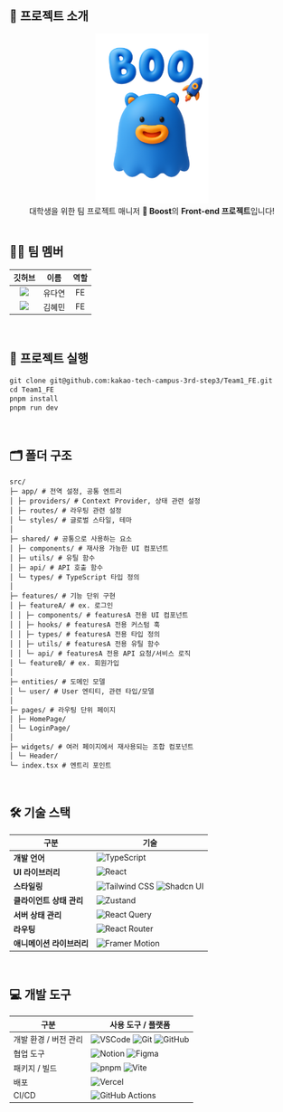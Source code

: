 ## 🚀 프로젝트 소개

<div align="center">
  <img src="src\shared\assets\images/boo-with-title.png" width="200" />
</div>
<div align="center">
대학생을 위한 팀 프로젝트 매니저 <strong>🚀 Boost</strong>의 <strong>Front-end 프로젝트</strong>입니다!
</div>

<br/>

## 👩‍💻 팀 멤버

|                                                                깃허브                                                                 |  이름  | 역할 |
| :-----------------------------------------------------------------------------------------------------------------------------------: | :----: | :--: |
| <div align="center">[<img src="https://avatars.githubusercontent.com/u/143688136?v=4" width="60"/>](https://github.com/daaoooy)</div> | 유다연 |  FE  |
| <div align="center">[<img src="https://avatars.githubusercontent.com/u/129584580?v=4" width="60"/>](https://github.com/hyemomo)</div> | 김혜민 |  FE  |

<br/>

## 🔧 프로젝트 실행

```
git clone git@github.com:kakao-tech-campus-3rd-step3/Team1_FE.git
cd Team1_FE
pnpm install
pnpm run dev
```

<br/>

## 🗂️ 폴더 구조

```
src/
├─ app/ # 전역 설정, 공통 엔트리
│ ├─ providers/ # Context Provider, 상태 관련 설정
│ ├─ routes/ # 라우팅 관련 설정
│ └─ styles/ # 글로벌 스타일, 테마
│
├─ shared/ # 공통으로 사용하는 요소
│ ├─ components/ # 재사용 가능한 UI 컴포넌트
│ ├─ utils/ # 유틸 함수
│ ├─ api/ # API 호출 함수
│ └─ types/ # TypeScript 타입 정의
│
├─ features/ # 기능 단위 구현
│ ├─ featureA/ # ex. 로그인
│ │ ├─ components/ # featuresA 전용 UI 컴포넌트
│ │ ├─ hooks/ # featuresA 전용 커스텀 훅
│ │ ├─ types/ # featuresA 전용 타입 정의
│ │ ├─ utils/ # featuresA 전용 유틸 함수
│ │ └─ api/ # featuresA 전용 API 요청/서비스 로직
│ └─ featureB/ # ex. 회원가입
│
├─ entities/ # 도메인 모델
│ └─ user/ # User 엔티티, 관련 타입/모델
│
├─ pages/ # 라우팅 단위 페이지
│ ├─ HomePage/
│ └─ LoginPage/
│
├─ widgets/ # 여러 페이지에서 재사용되는 조합 컴포넌트
│ └─ Header/
└─ index.tsx # 엔트리 포인트
```

<br/>

## 🛠️ 기술 스택

| 구분                      | 기술                                                                                                                                                                                                                    |
| ------------------------- | ----------------------------------------------------------------------------------------------------------------------------------------------------------------------------------------------------------------------- |
| **개발 언어**             | ![TypeScript](https://img.shields.io/badge/TypeScript-3178C6?style=for-the-badge&logo=typescript&logoColor=white)                                                                                                       |
| **UI 라이브러리**         | ![React](https://img.shields.io/badge/React-61DAFB?style=for-the-badge&logo=react&logoColor=white)                                                                                                                      |
| **스타일링**              | ![Tailwind CSS](https://img.shields.io/badge/Tailwind_CSS-06B6D4?style=for-the-badge&logo=tailwind-css&logoColor=white) ![Shadcn UI](https://img.shields.io/badge/Shadcn_UI-000000?style=for-the-badge&logoColor=white) |
| **클라이언트 상태 관리**  | ![Zustand](https://img.shields.io/badge/Zustand-000000?style=for-the-badge&logoColor=white)                                                                                                                             |
| **서버 상태 관리**        | ![React Query](https://img.shields.io/badge/React_Query-FF4154?style=for-the-badge&logo=react-query&logoColor=white)                                                                                                    |
| **라우팅**                | ![React Router](https://img.shields.io/badge/React_Router-CA4245?style=for-the-badge&logo=react-router&logoColor=white)                                                                                                 |
| **애니메이션 라이브러리** | ![Framer Motion](https://img.shields.io/badge/Framer_Motion-0055FF?style=for-the-badge&logo=framer&logoColor=white)                                                                                                     |

<br/>

## 💻 개발 도구

| 구분                  | 사용 도구 / 플랫폼                                                                                                                                                                                                                                                                                                   |
| --------------------- | -------------------------------------------------------------------------------------------------------------------------------------------------------------------------------------------------------------------------------------------------------------------------------------------------------------------- |
| 개발 환경 / 버전 관리 | ![VSCode](https://img.shields.io/badge/VSCode-007ACC?style=for-the-badge&logo=visual-studio-code&logoColor=white) ![Git](https://img.shields.io/badge/Git-F05032?style=for-the-badge&logo=git&logoColor=white) ![GitHub](https://img.shields.io/badge/GitHub-181717?style=for-the-badge&logo=github&logoColor=white) |
| 협업 도구             | ![Notion](https://img.shields.io/badge/Notion-000000?style=for-the-badge&logo=notion&logoColor=white) ![Figma](https://img.shields.io/badge/Figma-F24E1E?style=for-the-badge&logo=figma&logoColor=white)                                                                                                             |
| 패키지 / 빌드         | ![pnpm](https://img.shields.io/badge/pnpm-F69220?style=for-the-badge&logo=pnpm&logoColor=white) ![Vite](https://img.shields.io/badge/Vite-646CFF?style=for-the-badge&logo=vite&logoColor=yellow)                                                                                                                     |
| 배포                  | ![Vercel](https://img.shields.io/badge/Vercel-000000?style=for-the-badge&logo=vercel&logoColor=white)                                                                                                                                                                                                                |
| CI/CD                 | ![GitHub Actions](https://img.shields.io/badge/GitHub_Actions-2088FF?style=for-the-badge&logo=github&logoColor=white)                                                                                                                                                                                                |
